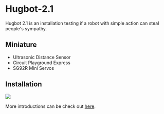 # Hugbot-2.1

Hugbot 2.1 is an installation testing if a robot with simple action can steal people's sympathy. 

## Miniature
 -  Ultrasonic Distance Sensor 
 -  Circuit Playground Express
 -  SG92R Mini Servos

## Installation

![](ReadmeMaterials/Hugging.gif)

More introductions can be check out [here](https://fqhang.cargo.site/Hugbot2-1).
